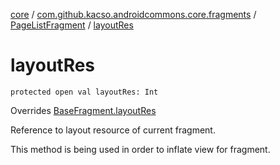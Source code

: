 [core](../../index.md) / [com.github.kacso.androidcommons.core.fragments](../index.md) / [PageListFragment](index.md) / [layoutRes](.)

# layoutRes

`protected open val layoutRes: Int`

Overrides [BaseFragment.layoutRes](../-base-fragment/layout-res.md)

Reference to layout resource of current fragment.

This method is being used in order to inflate view for fragment.

